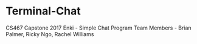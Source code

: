 # Terminal-Chat
CS467 Capstone 2017
Enki - Simple Chat Program
Team Members - Brian Palmer, Ricky Ngo, Rachel Williams
